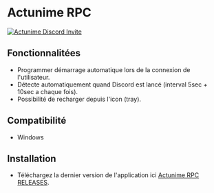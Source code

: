 # Actunime RPC
[![Actunime Discord Invite](https://img.shields.io/discord/940648714790400000?color=%237289DA&label=Discord&logo=discord&logoColor=white)](https://discord.gg/uQzXRbvMKq)

## Fonctionnalitées
* Programmer démarrage automatique lors de la connexion de l'utilisateur.
* Détecte automatiquement quand Discord est lancé (interval 5sec + 10sec a chaque fois).
* Possibilité de recharger depuis l'icon (tray).

## Compatibilité
* Windows

## Installation
* Téléchargez la dernier version de l'application ici [Actunime RPC RELEASES](https://github.com/Actunime/Actunime-RPC-Application/releases).
